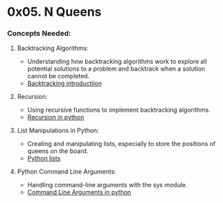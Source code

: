 # 0x05. N Queens

### Concepts Needed:

1. Backtracking Algorithms:

   - Understanding how backtracking algorithms work to explore all potential solutions to a problem and backtrack when a solution cannot be completed.
   - [Backtracking introductiion](https://www.geeksforgeeks.org/introduction-to-backtracking-data-structure-and-algorithm-tutorials/)

2. Recursion:

   - Using recursive functions to implement backtracking algorithms.
   - [Recursion in python](https://realpython.com/python-thinking-recursively/)

3. List Manipulations in Python:

   - Creating and manipulating lists, especially to store the positions of queens on the board.
   - [Python lists](https://docs.python.org/3/tutorial/datastructures.html)

4. Python Command Line Arguments:

   - Handling command-line arguments with the sys module.
   - [Command Line Arguments in python](https://docs.python.org/3.3/library/sys.html#sys.argv)
